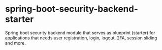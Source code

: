 # spring-boot-security-backend-starter

Spring boot security backend module that serves as blueprint (starter) for applications that needs user registration,
login, logout, 2FA, session sliding and more.
 